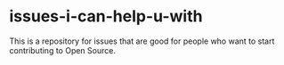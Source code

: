 # issues-i-can-help-u-with
This is a repository for issues that are good for people who want to start contributing to Open Source.
